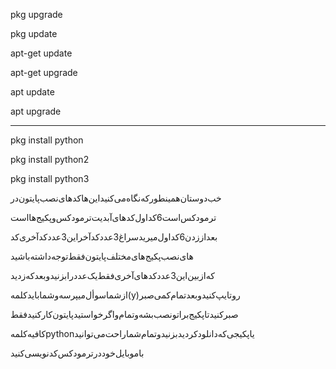 pkg upgrade

pkg update

apt-get update

apt-get upgrade

apt update

apt upgrade
_ _ _ _ _ _ _ _ _ _ _ _ _ 

pkg install python

pkg install python2

pkg install python3


خب‌دوستان‌همینطور‌که‌نگاه‌می‌کنید‌این‌ها‌کد‌های‌نصب‌پایتون‌در‌

ترمودکس‌است‌6کد‌اول‌کد‌های‌آبدیت‌ترمودکس‌و‌پکیج‌ها‌است‌

بعد‌از‌زدن‌6کد‌اول‌میرید‌سراغ‌3‌عدد‌کد‌آخر‌این‌3‌عددکد‌آخری‌کد

های‌نصب‌پکیج‌های‌مختلف‌پایتون‌‌فقط‌توجه‌داشته‌باشید‌

که‌از‌بین‌این‌3عدد‌کد‌های‌آخری‌فقط‌یک‌عدد‌را‌بزنید‌و‌بعد‌که‌زدید‌

از‌شما‌سوأل‌میپرسه‌وشما‌باید‌کلمه‌(y)رو‌تایپ‌کنید‌و‌بعد‌تمام‌‌کمی‌صبر‌

صبر‌کنید‌تا‌پکیج‌براتونصب‌بشه‌و‌تمام‌واگر‌خواستید‌پایتون‌کار‌کنید‌فقط‌

کافیه‌کلمه‌pythonیا‌پکیجی‌که‌دانلود‌کردید‌بزنید‌وتمام‌شما‌راحت‌می‌توانید

با‌موبایل‌خود‌درترمودکس‌کد‌نویسی‌کنید
